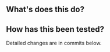 <!--- Provide a general summary of your changes in the Title above. -->
<!--- Don't worry, these comments go away when you submit!  -->

## What's does this do?
<!--- Does this reference any Issue #s ? If so, please link them. -->
<!--- Otherwise, please provide a summary of WHY and HOW this was done. -->
<!--- If needed, does this update the documentation? -->



## How has this been tested?
<!--- Does this break any functionality? -->



Detailed changes are in commits below.
